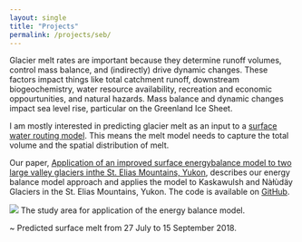 ```yaml
---
layout: single
title: "Projects"
permalink: /projects/seb/
---
```


Glacier melt rates are important because they determine runoff volumes, control mass balance, and (indirectly) drive dynamic changes. These factors impact things like total catchment runoff, downstream biogeochemistry, water resource availability, recreation and economic oppourtunities, and natural hazards. Mass balance and dynamic changes impact sea level rise, particular on the Greenland Ice Sheet.

I am mostly interested in predicting glacier melt as an input to a [surface water routing model](/projects/sads/). This means the melt model needs to capture the total volume and the spatial distribution of melt.

Our paper, [Application of an improved surface energybalance model to two large valley glaciers inthe St. Elias Mountains, Yukon](https://doi.org/10.1017/jog.2020.106), describes our energy balance model approach and applies the model to Kaskawulsh and Nàłùdäy Glaciers in the St. Elias Mountains, Yukon. The code is available on [GitHub](https://github.com/timghill/seb/).

![](/assets/images/JOG-20-0097-fig01.png)
The study area for application of the energy balance model.

~[](/assets/images/teaser_seb.png)
Predicted surface melt from 27 July to 15 September 2018.
